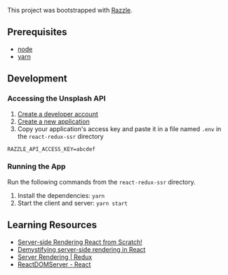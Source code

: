 This project was bootstrapped with [Razzle](https://github.com/jaredpalmer/razzle).

## Prerequisites

- [node](https://nodejs.org/en/download/)
- [yarn](https://yarnpkg.com/en/docs/install)

## Development

### Accessing the Unsplash API

1. [Create a developer account](https://unsplash.com/join)
2. [Create a new application](https://unsplash.com/oauth/applications/new)
3. Copy your application's access key and paste it in a file named `.env` in the `react-redux-ssr` directory

```
RAZZLE_API_ACCESS_KEY=abcdef
```

### Running the App

Run the following commands from the `react-redux-ssr` directory.

1. Install the dependencies: `yarn`
2. Start the client and server: `yarn start`

## Learning Resources

- [Server-side Rendering React from Scratch!](https://www.youtube.com/watch?v=82tZAPMHfT4)
- [Demystifying server-side rendering in React](https://www.freecodecamp.org/news/demystifying-reacts-server-side-render-de335d408fe4/)
- [Server Rendering | Redux](https://redux.js.org/usage/server-rendering)
- [ReactDOMServer - React](https://reactjs.org/docs/react-dom-server.html)
